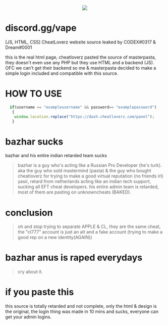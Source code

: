 <div align="center">
    <img src="https://cdn.discordapp.com/attachments/888413803413381141/900962861826838538/unknown.png"/>
</div>




# discord.gg/vape
[JS, HTML, CSS] CheatLoverz website source leaked by CODEX#0317 &amp; Dreаm#0001

this is the real html page, cheatloverz pasted the source of masterpasta, they doesn't even use any PHP but they use HTML and a backend (JS).
OFC we can't get their backend so me & masterpasta decided to make a simple login included and compatible with this source.



# HOW TO USE
```js
  if(username == "exampleusername" && password== "examplepassword")
   {
    window.location.replace("https://dash.cheatloverz.com/panel");
   }
```
# bazhar sucks
bazhar and his entire indian retarded team sucks
> bazhar is a guy who's acting like a Russian Pro Developer (he's turk). aka the guy who sold mastermind (pasta) & the guy who bought cheatloverz for trying to make a good virtual reputation (no friends irl)
> yasir, retard from netherlands acting like an indian tech support, sucking all EFT cheat developers.
> his entire admin team is retarded, most of them are pasting on unknowncheats (BAKED).
# conclusion
> oh and stop trying to separate APPLE & CL, they are the same cheat, the "cl777" account is just an alt and a fake account (trying to make a good rep on a new identity(AGAIN))
# bazhar anus is raped everydays
> cry about it.
# if you paste this
this source is totally retarded and not complete, only the html & design is the original, the login thing was made in 10 mins and sucks, everyone can get your admin logins.

